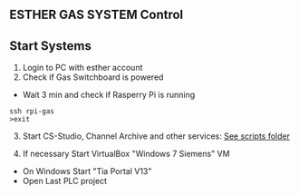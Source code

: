 ## ESTHER GAS SYSTEM Control

## Start Systems

1. Login to PC with esther account
2. Check if Gas Switchboard is powered
  * Wait 3 min and check if Rasperry Pi is running
```
ssh rpi-gas
>exit
```
3. Start CS-Studio, Channel Archive and other services:
[See scripts folder](/launch-scripts/)

4. If necessary Start VirtualBox "Windows 7 Siemens" VM
  * On Windows Start "Tia Portal V13"
  * Open Last PLC project
